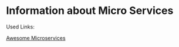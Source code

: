 # Information about Micro Services 
Used Links:

[Awesome Microservices](https://github.com/mfornos/awesome-microservices#awesome-microservices-)

